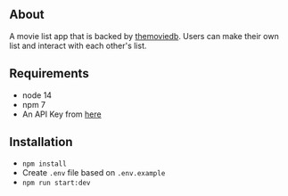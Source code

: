 ## About

A movie list app that is backed by [themoviedb](https://www.themoviedb.org/). Users can make their own list and interact with each other's list.

## Requirements

- node 14
- npm 7
- An API Key from [here](https://www.themoviedb.org/)


## Installation

- `npm install`
- Create `.env` file based on `.env.example`
- `npm run start:dev`